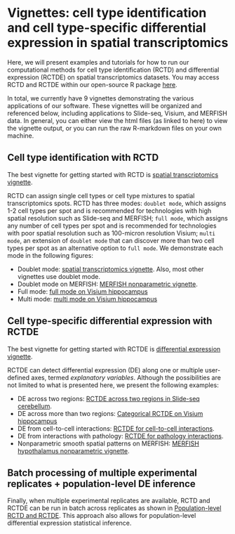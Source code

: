 <!-- README.md is generated from README.Rmd. Please edit that file -->

# Vignettes: cell type identification and cell type-specific differential expression in spatial transcriptomics

<!-- badges: start -->
<!-- badges: end -->

Here, we will present examples and tutorials for how to run our
computational methods for cell type identification (RCTD) and
differential expression (RCTDE) on spatial transcriptomics datasets. You
may access RCTD and RCTDE within our open-source R package
[here](https://github.com/dmcable/spacexr).

In total, we currently have 9 vignettes demonstrating the various
applications of our software. These vignettes will be organized and
referenced below, including applications to Slide-seq, Visium, and
MERFISH data. In general, you can either view the html files (as linked
to here) to view the vignette output, or you can run the raw R-markdown
files on your own machine.

## Cell type identification with RCTD

The best vignette for getting started with RCTD is [spatial
transcriptomics
vignette](https://raw.githack.com/dmcable/spacexr/master/vignettes/spatial-transcriptomics.html).

RCTD can assign single cell types or cell type mixtures to spatial
transcriptomics spots. RCTD has three modes: `doublet mode`, which
assigns 1-2 cell types per spot and is recommended for technologies with
high spatial resolution such as Slide-seq and MERFISH; `full mode`,
which assigns any number of cell types per spot and is recommended for
technologies with poor spatial resolution such as 100-micron resolution
Visium; `multi mode`, an extension of `doublet mode` that can discover
more than two cell types per spot as an alternative option to
`full mode`. We demonstrate each mode in the following figures:

-   Doublet mode: [spatial transcriptomics
    vignette](https://raw.githack.com/dmcable/spacexr/master/vignettes/spatial-transcriptomics.html).
    Also, most other vignettes use doublet mode.
-   Doublet mode on MERFISH: [MERFISH nonparametric
    vignette](https://raw.githack.com/dmcable/spacexr/master/vignettes/merfish_nonparametric.html).
-   Full mode: [full mode on Visium
    hippocampus](https://raw.githack.com/dmcable/spacexr/master/vignettes/visium_full_regions.html)
-   Multi mode: [multi mode on Visium
    hippocampus](https://raw.githack.com/dmcable/spacexr/master/vignettes/visium_multi.html)

## Cell type-specific differential expression with RCTDE

The best vignette for getting started with RCTDE is [differential
expression
vignette](https://raw.githack.com/dmcable/spacexr/master/vignettes/differential-expression.html).

RCTDE can detect differential expression (DE) along one or multiple
user-defined axes, termed *explanatory variables*. Although the
possibilities are not limited to what is presented here, we present the
following examples:

-   DE across two regions: [RCTDE across two regions in Slide-seq
    cerebellum](https://raw.githack.com/dmcable/spacexr/master/vignettes/RCTDE_two_regions.html).
-   DE across more than two regions: [Categorical RCTDE on Visium
    hippocampus](https://raw.githack.com/dmcable/spacexr/master/vignettes/visium_full_regions.html)
-   DE from cell-to-cell interactions: [RCTDE for cell-to-cell
    interactions](https://raw.githack.com/dmcable/spacexr/master/vignettes/RCTDE_celltocell_interactions.html).
-   DE from interactions with pathology: [RCTDE for pathology
    interactions](https://raw.githack.com/dmcable/spacexr/master/vignettes/RCTDE_pathology_interactions.html).
-   Nonparametric smooth spatial patterns on MERFISH: [MERFISH
    hypothalamus nonparametric
    vignette](https://raw.githack.com/dmcable/spacexr/master/vignettes/merfish_nonparametric.html).

## Batch processing of multiple experimental replicates + population-level DE inference

Finally, when multiple experimental replicates are available, RCTD and
RCTDE can be run in batch across replicates as shown in
[Population-level RCTD and
RCTDE](https://raw.githack.com/dmcable/spacexr/master/vignettes/replicates.html).
This approach also allows for population-level differential expression
statistical inference.
